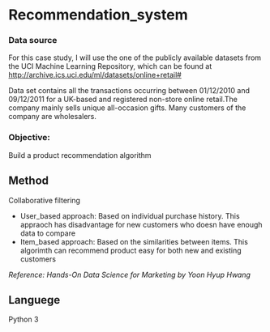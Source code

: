 # Recommendation_system
### Data source
For this case study, I will use the one of the publicly available datasets from the UCI Machine Learning Repository, which can be found at http://archive.ics.uci.edu/ml/datasets/online+retail# 

Data set contains all the transactions occurring between 01/12/2010 and 09/12/2011 for a UK-based and registered non-store online retail.The company mainly sells unique all-occasion gifts. Many customers of the company are wholesalers.

### Objective: 
Build a product recommendation algorithm 

## Method
Collaborative filtering
- User_based approach: Based on individual purchase history. This appraoch has disadvantage for new customers who doesn have enough data to compare 
- Item_based approach: Based on the similarities between items. This algorimth can recommend product easy for both new and existing customers

_Reference: Hands-On Data Science for Marketing by Yoon Hyup Hwang_
## Languege
Python 3

